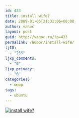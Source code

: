 ```yaml
---
id: 433
title: install wife?
date: 2009-01-05T21:31:06+00:00
author: vanoc
layout: post
guid: http://vanoc.ru/?p=433
permalink: /humor/install-wife/
ljID:
  - "255"
ljxp_comments:
  - "0"
ljxp_privacy:
  - "0"
categories:
  - юмор
tags:
  - ubuntu
---
```

[<img src="/uploads/ecol-160-e-300x102.png" alt="install wife?" title="install wife?" width="300" height="102" class="alignnone size-medium wp-image-443" srcset="/uploads/ecol-160-e-300x102.png 300w, /uploads/ecol-160-e.png 700w" sizes="(max-width: 300px) 100vw, 300px" />](/uploads/ecol-160-e.png)